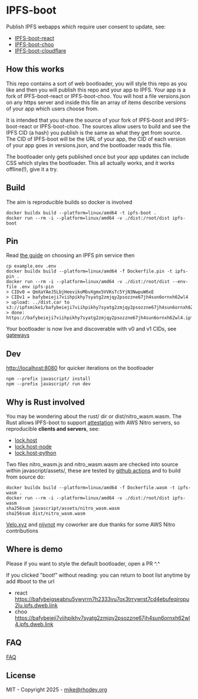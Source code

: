 # IPFS-boot
Publish IPFS webapps which require user consent to update, see:
+ [IPFS-boot-react](https://github.com/rhodey/IPFS-boot-react)
+ [IPFS-boot-choo](https://github.com/rhodey/IPFS-boot-choo)
+ [IPFS-boot-cloudflare](https://github.com/rhodey/IPFS-boot-cloudflare)

## How this works
This repo contains a sort of web bootloader, you will style this repo as you like and then you will publish this repo and your app to IPFS. Your app is a fork of IPFS-boot-react or IPFS-boot-choo. You will host a file versions.json on any https server and inside this file an array of items describe versions of your app which users choose from.

It is intended that you share the source of your fork of IPFS-boot and IPFS-boot-react or IPFS-boot-choo. The sources allow users to build and see the IPFS CID (a hash) you publish is the same as what they get from source. The CID of IPFS-boot will be the URL of your app, the CID of each version of your app goes in versions.json, and the bootloader reads this file.

The bootloader only gets published once but your app updates can include CSS which styles the bootloader. This all actually works, and it works offline(!), give it a try.

## Build
The aim is reproducible builds so docker is involved
```
docker buildx build --platform=linux/amd64 -t ipfs-boot .
docker run --rm -i --platform=linux/amd64 -v ./dist:/root/dist ipfs-boot
```

## Pin
Read [the guide](https://github.com/rhodey/IPFS-boot/blob/master/PIN.md) on choosing an IPFS pin service then
```
cp example.env .env
docker buildx build --platform=linux/amd64 -f Dockerfile.pin -t ipfs-pin .
docker run --rm -i --platform=linux/amd64 -v ./dist:/root/dist --env-file .env ipfs-pin
> CIDv0 = QmXaYAeJ5LbjHeevikoMbvXgmx5VVKsTc5YjN3NwpuW6xE
> CIDv1 = bafybeieji7viihpikhy7syatg2zmjqy2psozzne67jh4sun6ornxh62wl4
> upload: ../dist.car to s3://ipfsmike1/bafybeieji7viihpikhy7syatg2zmjqy2psozzne67jh4sun6ornxh62wl4
> done: https://bafybeieji7viihpikhy7syatg2zmjqy2psozzne67jh4sun6ornxh62wl4.ipfs.dweb.link
```

Your bootloader is now live and discoverable with v0 and v1 CIDs, see [gateways](https://ipfs.github.io/public-gateway-checker/)

## Dev
[http://localhost:8080](http://localhost:8080/) for quicker iterations on the bootloader
```
npm --prefix javascript/ install
npm --prefix javascript/ run dev
```

## Why is Rust involved
You may be wondering about the rust/ dir or dist/nitro_wasm.wasm. The Rust allows IPFS-boot to support [attestation](https://en.wikipedia.org/wiki/Trusted_Computing#Remote_attestation) with AWS Nitro servers, so reproducible __clients and servers__, see:
+ [lock.host](https://github.com/rhodey/lock.host)
+ [lock.host-node](https://github.com/rhodey/lock.host-node)
+ [lock.host-python](https://github.com/rhodey/lock.host-python)

Two files nitro_wasm.js and nitro_wasm.wasm are checked into source within javascript/assets/, these are tested by [github actions](https://github.com/rhodey/IPFS-boot/actions) and to build from source do:
```
docker buildx build --platform=linux/amd64 -f Dockerfile.wasm -t ipfs-wasm .
docker run --rm -i --platform=linux/amd64 -v ./dist:/root/dist ipfs-wasm
sha256sum javascript/assets/nitro_wasm.wasm
sha256sum dist/nitro_wasm.wasm
```

[Velo.xyz](https://velo.xyz) and [nijynot](https://github.com/nijynot) my coworker are due thanks for some AWS Nitro contributions

## Where is demo
Please if you want to style the default bootloader, open a PR ^.^

If you clicked "boot!" without reading: you can return to boot list anytime by add #boot to the url

+ react https://bafybeigseabnu5ywyrrn7h2333vu7ox3trrywrst7cd4ebufeqiropu2lu.ipfs.dweb.link
+ choo https://bafybeieji7viihpikhy7syatg2zmjqy2psozzne67jh4sun6ornxh62wl4.ipfs.dweb.link

## FAQ
[FAQ](https://github.com/rhodey/IPFS-boot/blob/master/FAQ.md)

## License
MIT - Copyright 2025 - mike@rhodey.org
